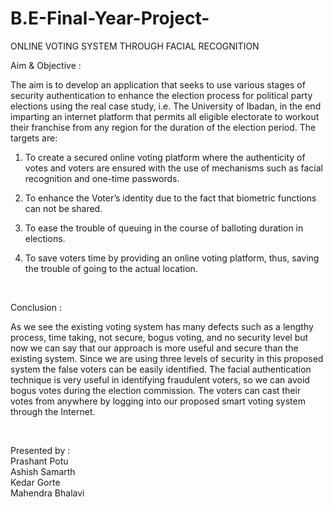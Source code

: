 # B.E-Final-Year-Project-
ONLINE  VOTING  SYSTEM  THROUGH  FACIAL  RECOGNITION 
<br>


Aim & Objective : 

The aim is to develop an application that seeks to use various stages of security authentication to enhance the election process for political party elections using the real case study, i.e. The University of Ibadan, in the end imparting an internet platform that permits all eligible electorate to workout their franchise from any region for the duration of the election period. The targets are: 

1) To create a secured online voting platform where the authenticity of votes and voters are ensured with the use of mechanisms such as facial recognition and one-time passwords.
   
2) To enhance the Voter’s identity due to the fact that biometric functions can not be shared.
   
3) To ease the trouble of queuing in the course of balloting duration in elections.

4) To save voters time by providing an online voting platform, thus, saving the trouble of going to the actual location.

<br>


Conclusion : 

As we see the existing voting system has many defects such as a lengthy process, time taking, not secure, bogus voting, and no security level but now we can say that our approach is more useful and secure than the existing system. Since we are using three levels of security in this proposed system the false voters can be easily identified. The facial authentication technique is very useful in identifying fraudulent voters, so we can avoid bogus votes during the election commission. The voters can cast their votes from anywhere by logging into our proposed smart voting system through the Internet.


<br>

Presented by :
<br>
Prashant Potu 
<br>
Ashish Samarth
<br>
Kedar Gorte
<br>
Mahendra Bhalavi


